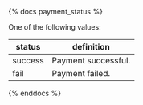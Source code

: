 {% docs payment_status %}

	
One of the following values: 

| status         | definition                                       |
|----------------|--------------------------------------------------|
| success        | Payment successful.                              |
| fail           | Payment failed.                                  |


{% enddocs %}